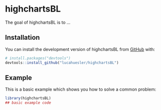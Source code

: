 
# highchartsBL

<!-- badges: start -->
<!-- badges: end -->

The goal of highchartsBL is to ...

## Installation

You can install the development version of highchartsBL from [GitHub](https://github.com/) with:

``` r
# install.packages("devtools")
devtools::install_github("lucahuesler/highchartsBL")
```

## Example

This is a basic example which shows you how to solve a common problem:

``` r
library(highchartsBL)
## basic example code
```

